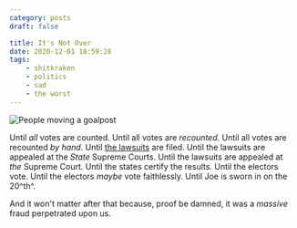 ```yaml
---
category: posts
draft: false

title: It's Not Over
date: 2020-12-01 18:59:28
tags:
    - shitkraken
    - politics
    - sad
    - the worst
---
```


![People moving a goalpost](/misc/g/goalpost-moving.jpg)

Until _all_ votes are counted.
Until all votes are _recounted_.
Until all votes are recounted _by hand_.
Until [the lawsuits](/posts/ac575166772052fc918f0fd134993bbb) are filed.
Until the lawsuits are appealed at the _State_ Supreme Courts.
Until the lawsuits are appealed at _the_ Supreme Court.
Until the states certify the results.
Until the electors vote.
Until the electors _maybe_ vote faithlessly.
Until Joe is sworn in on the 20^th^.

And it won't matter after that because, proof be damned, it was a _massive_ fraud perpetrated upon us.
